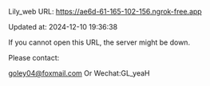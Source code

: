Lily_web URL: https://ae6d-61-165-102-156.ngrok-free.app

Updated at: 2024-12-10 19:36:38

If you cannot open this URL, the server might be down.

Please contact: 

goley04@foxmail.com Or Wechat:GL_yeaH